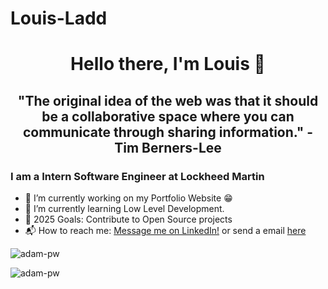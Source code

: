 # Louis-Ladd

<p>
  <h1 align="center"><b>Hello there, I'm Louis 🧍</b></h1>
</p>

<p>
  <h2 align="center"><b>"The original idea of the web was that it should be a collaborative space where you can communicate through sharing information." - Tim Berners-Lee</b></h2>
</p>

### I am a Intern Software Engineer at Lockheed Martin
- 🔭 I’m currently working on my Portfolio Website :grin:
- 🌱 I’m currently learning Low Level Development.
- 🥅 2025 Goals: Contribute to Open Source projects
- 📬 How to reach me: [Message me on LinkedIn!](https://www.linkedin.com/in/louis-harshman/) or send a email <a href="mailto:lewisharshman1@gmail.com"> here </a>


<img
src="https://github-readme-stats.vercel.app/api/top-langs?username=Louis-Ladd&show_icons=true&locale=en&bg_color=0d1117&text_color=ffffff&layout=compact"
alt="adam-pw"
bg_color=#808080/>

<img
src="https://github-readme-stats.vercel.app/api?username=Louis-Ladd&show_icons=true&locale=en&bg_color=0d1117&text_color=ffffff&layout=compact"
alt="adam-pw"
bg_color=#808080/>

